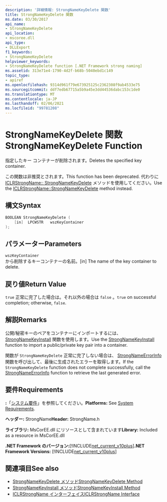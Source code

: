 ```yaml
---
description: '詳細情報: StrongNameKeyDelete 関数'
title: StrongNameKeyDelete 関数
ms.date: 03/30/2017
api_name:
- StrongNameKeyDelete
api_location:
- mscoree.dll
api_type:
- DLLExport
f1_keywords:
- StrongNameKeyDelete
helpviewer_keywords:
- StrongNameKeyDelete function [.NET Framework strong naming]
ms.assetid: 313e71e4-1790-4d2f-b68b-5040ebd1c149
topic_type:
- apiref
ms.openlocfilehash: 9314d961f79e673925125c2362308f9ab4533e75
ms.sourcegitcommit: ddf7edb67715a5b9a45e3dd44536dabc153c1de0
ms.translationtype: MT
ms.contentlocale: ja-JP
ms.lasthandoff: 02/06/2021
ms.locfileid: "99781208"
---
```

# <a name="strongnamekeydelete-function"></a><span data-ttu-id="9faad-103">StrongNameKeyDelete 関数</span><span class="sxs-lookup"><span data-stu-id="9faad-103">StrongNameKeyDelete Function</span></span>

<span data-ttu-id="9faad-104">指定したキー コンテナーが削除されます。</span><span class="sxs-lookup"><span data-stu-id="9faad-104">Deletes the specified key container.</span></span>

<span data-ttu-id="9faad-105">この関数は非推奨とされます。</span><span class="sxs-lookup"><span data-stu-id="9faad-105">This function has been deprecated.</span></span> <span data-ttu-id="9faad-106">代わりに [ICLRStrongName:: StrongNameKeyDelete](../hosting/iclrstrongname-strongnamekeydelete-method.md) メソッドを使用してください。</span><span class="sxs-lookup"><span data-stu-id="9faad-106">Use the [ICLRStrongName::StrongNameKeyDelete](../hosting/iclrstrongname-strongnamekeydelete-method.md) method instead.</span></span>

## <a name="syntax"></a><span data-ttu-id="9faad-107">構文</span><span class="sxs-lookup"><span data-stu-id="9faad-107">Syntax</span></span>

```cpp
BOOLEAN StrongNameKeyDelete (
    [in]  LPCWSTR   wszKeyContainer
);
```

## <a name="parameters"></a><span data-ttu-id="9faad-108">パラメーター</span><span class="sxs-lookup"><span data-stu-id="9faad-108">Parameters</span></span>

`wszKeyContainer`\
<span data-ttu-id="9faad-109">から削除するキーコンテナーの名前。</span><span class="sxs-lookup"><span data-stu-id="9faad-109">[in] The name of the key container to delete.</span></span>

## <a name="return-value"></a><span data-ttu-id="9faad-110">戻り値</span><span class="sxs-lookup"><span data-stu-id="9faad-110">Return Value</span></span>

<span data-ttu-id="9faad-111">`true` 正常に完了した場合は。それ以外の場合は `false` 。</span><span class="sxs-lookup"><span data-stu-id="9faad-111">`true` on successful completion; otherwise, `false`.</span></span>

## <a name="remarks"></a><span data-ttu-id="9faad-112">解説</span><span class="sxs-lookup"><span data-stu-id="9faad-112">Remarks</span></span>

<span data-ttu-id="9faad-113">公開/秘密キーのペアをコンテナーにインポートするには、 [StrongNameKeyInstall](strongnamekeyinstall-function.md) 関数を使用します。</span><span class="sxs-lookup"><span data-stu-id="9faad-113">Use the [StrongNameKeyInstall](strongnamekeyinstall-function.md) function to import a public/private key pair into a container.</span></span>

<span data-ttu-id="9faad-114">関数が `StrongNameKeyDelete` 正常に完了しない場合は、 [StrongNameErrorInfo](strongnameerrorinfo-function.md) 関数を呼び出して、最後に生成されたエラーを取得します。</span><span class="sxs-lookup"><span data-stu-id="9faad-114">If the `StrongNameKeyDelete` function does not complete successfully, call the [StrongNameErrorInfo](strongnameerrorinfo-function.md) function to retrieve the last generated error.</span></span>

## <a name="requirements"></a><span data-ttu-id="9faad-115">要件</span><span class="sxs-lookup"><span data-stu-id="9faad-115">Requirements</span></span>

<span data-ttu-id="9faad-116">**:**「[システム要件](../../get-started/system-requirements.md)」を参照してください。</span><span class="sxs-lookup"><span data-stu-id="9faad-116">**Platforms:** See [System Requirements](../../get-started/system-requirements.md).</span></span>

<span data-ttu-id="9faad-117">**ヘッダー:** StrongName</span><span class="sxs-lookup"><span data-stu-id="9faad-117">**Header:** StrongName.h</span></span>

<span data-ttu-id="9faad-118">**ライブラリ:** MsCorEE.dll にリソースとして含まれています</span><span class="sxs-lookup"><span data-stu-id="9faad-118">**Library:** Included as a resource in MsCorEE.dll</span></span>

<span data-ttu-id="9faad-119">**.NET Framework のバージョン:**[!INCLUDE[net_current_v10plus](../../../../includes/net-current-v10plus-md.md)]</span><span class="sxs-lookup"><span data-stu-id="9faad-119">**.NET Framework Versions:** [!INCLUDE[net_current_v10plus](../../../../includes/net-current-v10plus-md.md)]</span></span>

## <a name="see-also"></a><span data-ttu-id="9faad-120">関連項目</span><span class="sxs-lookup"><span data-stu-id="9faad-120">See also</span></span>

- [<span data-ttu-id="9faad-121">StrongNameKeyDelete メソッド</span><span class="sxs-lookup"><span data-stu-id="9faad-121">StrongNameKeyDelete Method</span></span>](../hosting/iclrstrongname-strongnamekeydelete-method.md)
- [<span data-ttu-id="9faad-122">StrongNameKeyInstall メソッド</span><span class="sxs-lookup"><span data-stu-id="9faad-122">StrongNameKeyInstall Method</span></span>](../hosting/iclrstrongname-strongnamekeyinstall-method.md)
- [<span data-ttu-id="9faad-123">ICLRStrongName インターフェイス</span><span class="sxs-lookup"><span data-stu-id="9faad-123">ICLRStrongName Interface</span></span>](../hosting/iclrstrongname-interface.md)
